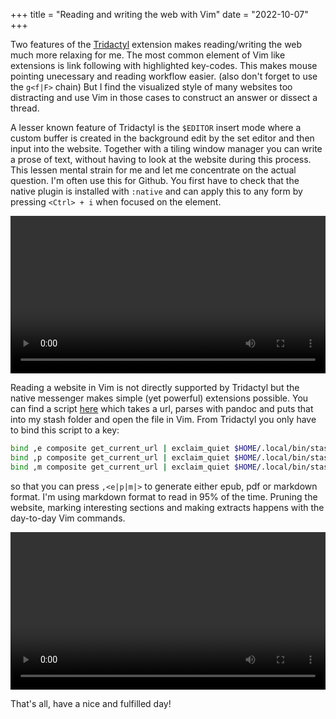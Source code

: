 +++
title = "Reading and writing the web with Vim"
date = "2022-10-07"
+++

Two features of the [Tridactyl](https://addons.mozilla.org/de/firefox/addon/tridactyl-vim/) extension makes reading/writing the web much more relaxing for me. The most common
element of Vim like extensions is link following with highlighted key-codes. This makes mouse pointing unecessary
and reading workflow easier. (also don't forget to use the `g<f|F>` chain) But I find the visualized style of many
websites too distracting and use Vim in those cases to construct an answer or dissect a thread.

<!-- more -->

A lesser known feature of Tridactyl is the `$EDITOR` insert mode where a custom buffer is created in the background
edit by the set editor and then input into the website. Together with a tiling window manager you can write a
prose of text, without having to look at the website during this process. This lessen mental strain for me and
let me concentrate on the actual question. I'm often use this for Github. You first have to check that the native plugin
is installed with `:native` and can apply this to any form by pressing `<Ctrl> + i` when focused on the element.

<video width="100%" controls>
  <source src="vim-write.mp4" type="video/mp4">
</video>

Reading a website in Vim is not directly supported by Tridactyl but the native messenger makes simple (yet powerful) extensions
possible. You can find a script [here](https://github.com/bytesnake/scidots/blob/main/.local/bin/stash_website) which takes a url, parses with pandoc and puts that into my stash folder
and open the file in Vim. From Tridactyl you only have to bind this script to a key:

```bash
bind ,e composite get_current_url | exclaim_quiet $HOME/.local/bin/stash_website epub
bind ,p composite get_current_url | exclaim_quiet $HOME/.local/bin/stash_website pdf
bind ,m composite get_current_url | exclaim_quiet $HOME/.local/bin/stash_website markdown
```

so that you can press `,<e|p|m|>` to generate either epub, pdf or markdown format. I'm using markdown format to
read in 95% of the time. Pruning the website, marking interesting sections and making extracts happens with the
day-to-day Vim commands.

<video width="100%" controls>
  <source src="vim-read.mp4" type="video/mp4">
</video>

That's all, have a nice and fulfilled day!
